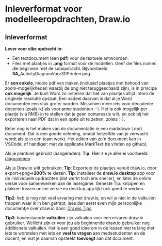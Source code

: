 # Inleverformat voor modelleeropdrachten, Draw.io
## Inleverformat
**Lever voor elke opdracht in:**

- Een textdocument (een **pdf**) voor de textuele antwoorden.
- Files met plaatjes in **.png** format voor de modellen.
Geef die files namen die beginnen met de subopdracht.
Bijvoorbeeld **3A**_ActivityDiagramVoor3DPrinten.png.

Er **een enkele**, mooie pdf van maken (inclusief plaatjes met behoud van zoom-mogelijkheden waarbij de png niet teruggeschaald zijn),
is in principe **ook mogelijk**. Je kunt Word zo instellen dat het van plaatjes altijd intern de originele resolutie opslaat.
Een nadeel daarvan is dat al je Word documenten een stuk groter worden. Misschien meer iets voor decadente docenten (zoals ik) als voor arme studenten :-).
Het is ook mogelijk per plaatje (via RMB) in te stellen dat je geen compressie wilt, en ook bij het exporteren naar PDF dat in een optie uit te zetten, zoiets :-).

Beter nog is het maken van de documentatie in een markdown (.md) document. Dat is een goede oefening, omdat hetzelfde van je verwacht wordt als je in een team werkt. Het editen van zo'n document kan in VSCode, of handiger: met de applicatie MarkText (te vinden op github).

Als je plantuml gebruikt (aangeraden):
**Tip**: Hier zie je allerlei voorbeeld [diagrammen](https://github.com/HU-TI-DEV/TI-S3/blob/main/software/modelleren/plantuml/README.md)


Als je Draw.io wilt gebruiken:
**Tip**: Exporteer de plaatjes vanuit draw.io, door export->png->**200%** te kiezen.
**Tip**: installeer de **draw.io desktop** app voor de inidividuele opdrachten (dat werkt toch iets sneller), en later de online versie voor samenwerken aan de lasergame.
Geneste Tip: knippen en plakken tussen online versie en desktop app lijkt ook goed te werken.

**Tip2**: heb je nog niet veel ervaring met draw.io, en wil je niet in de valkuilen trappen waar ik in ben getrapt, lees dan eerst even mijn persoonlijke documentje over draw.io door: [Drawio Tips](./drawio-tips/drawio-tips.md).

**Tip3**: bovenstaande **valkuilen** zijn valkuilen voor een ervaren draw.io gebruiker. Wellicht zijn er voor jou als beginnende draw.io gebruiker nog additionele valkuilen.
Het is een goed idee om in de lessen niet te lang met iets te worstelen met iets en **veel te vragen** aan medestudenten en de docent, en wat je daarvan opsteekt **toevoegt** aan dat document.
